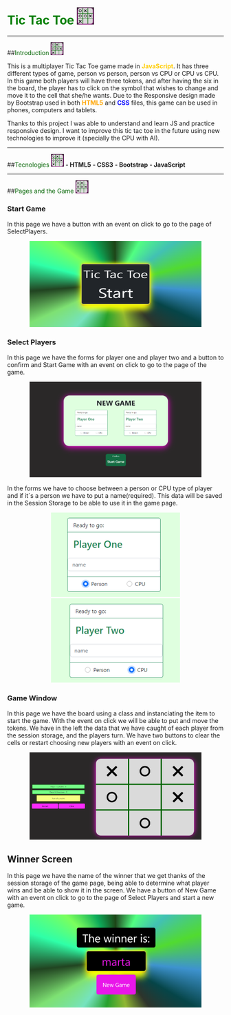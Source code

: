 # <font color="green">Tic Tac Toe </font> <img src="/img/imgreadme/Screenshot_screen3tokens.png" width="40">

---

##<font color="darkgreen">Introduction</font> <img src="/img/imgreadme/Screenshot_screen3tokens.png" width="30">

This is a multiplayer Tic Tac Toe game made in **<font color="#ffcc00">JavaScript</font>**.
It has three different types of game, person vs person, person vs CPU or CPU vs CPU.
In this game both players will have three tokens, and after having the six in the board, the player has to click on the symbol that wishes to change and move it to the cell that she/he wants.
Due to the Responsive design made by Bootstrap used in both **<font color="orange">HTML5</font>** and **<font color="blue">CSS</font>** files, this game can be used in phones, computers and tablets.

Thanks to this project I was able to understand and learn JS and practice responsive design. I want to improve this tic tac toe in the future using new technologies to improve it (specially the CPU with AI).

---

##<font color="darkgreen">Tecnologies</font> <img src="/img/imgreadme/Screenshot_screen3tokens.png" width="30">
**- HTML5**
**- CSS3**
**- Bootstrap**
**- JavaScript**

---

##<font color="darkgreen">Pages and the Game</font> <img src="/img/imgreadme/Screenshot_screen3tokens.png" width="30">

### Start Game

In this page we have a button with an event on click to go to the page of SelectPlayers.

<center><img src="/img/imgreadme/Screenshot_start.png" width="400" height="200"></center>

### Select Players

In this page we have the forms for player one and player two and a button to confirm and Start Game with an event on click to go to the page of the game.

<center><img src="/img/imgreadme/Screenshot_newgame.png" width="400" ></center>

In the forms we have to choose between a person or CPU type of player and if it´s a person we have to put a name(required). This data will be saved in the Session Storage to be able to use it in the game page.

<center><img src="/img/imgreadme/Screenshot_formplayer.png" width="300"> <img src="/img/imgreadme/Screenshot_formCPU.png" width="300"></center>

### Game Window

In this page we have the board using a class and instanciating the item to start the game.
With the event on click we will be able to put and move the tokens.
We have in the left the data that we have caught of each player from the session storage, and the players turn. We have two buttons to clear the cells or restart choosing new players with an event on click.

<center><img src="/img/imgreadme/Screenshot_gamepc.png" width="400"></center>

## Winner Screen

In this page we have the name of the winner that we get thanks of the session storage of the game page, being able to determine what player wins and be able to show it in the screen. We have a button of New Game with an event on click to go to the page of Select Players and start a new game.

<center><img src="/img/imgreadme/Screenshot_winner.png" width="400"></center>
